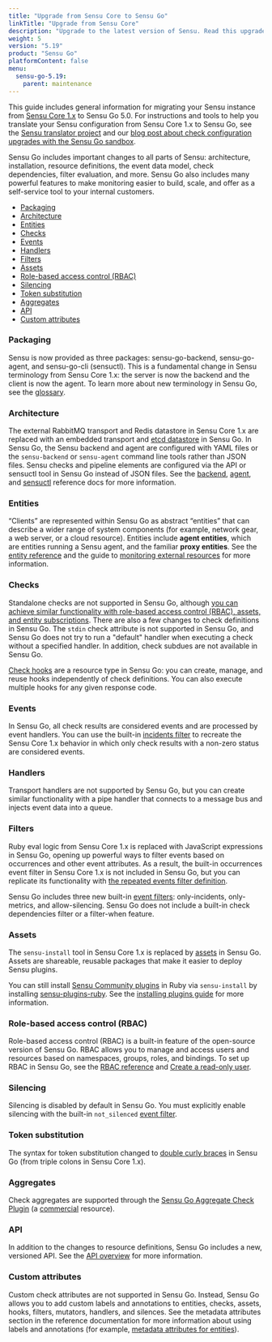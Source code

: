 ```yaml
---
title: "Upgrade from Sensu Core to Sensu Go"
linkTitle: "Upgrade from Sensu Core"
description: "Upgrade to the latest version of Sensu. Read this upgrade guide to learn about the latest features and bug fixes in Sensu Go and upgrade to Sensu Go from Sensu Core 1.x."
weight: 5
version: "5.19"
product: "Sensu Go"
platformContent: false
menu:
  sensu-go-5.19:
    parent: maintenance
---
```


This guide includes general information for migrating your Sensu instance from [Sensu Core 1.x][19] to Sensu Go 5.0.
For instructions and tools to help you translate your Sensu configuration from Sensu Core 1.x to Sensu Go, see the [Sensu translator project][18] and our [blog post about check configuration upgrades with the Sensu Go sandbox][25].

Sensu Go includes important changes to all parts of Sensu: architecture, installation, resource definitions, the event data model, check dependencies, filter evaluation, and more.
Sensu Go also includes many powerful features to make monitoring easier to build, scale, and offer as a self-service tool to your internal customers.

- [Packaging](#packaging)
- [Architecture](#architecture)
- [Entities](#entities)
- [Checks](#checks)
- [Events](#events)
- [Handlers](#handlers)
- [Filters](#filters)
- [Assets](#assets)
- [Role-based access control (RBAC)](#role-based-access-control-rbac)
- [Silencing](#silencing)
- [Token substitution](#token-substitution)
- [Aggregates](#aggregates)
- [API](#api)
- [Custom attributes](#custom-attributes)

### Packaging
Sensu is now provided as three packages: sensu-go-backend, sensu-go-agent, and sensu-go-cli (sensuctl).
This is a fundamental change in Sensu terminology from Sensu Core 1.x: the server is now the backend and the client is now the agent.
To learn more about new terminology in Sensu Go, see the [glossary][1].

### Architecture
The external RabbitMQ transport and Redis datastore in Sensu Core 1.x are replaced with an embedded transport and [etcd datastore][2] in Sensu Go.
In Sensu Go, the Sensu backend and agent are configured with YAML files or the `sensu-backend` or `sensu-agent` command line tools rather than JSON files.
Sensu checks and pipeline elements are configured via the API or sensuctl tool in Sensu Go instead of JSON files.
See the [backend][3], [agent][4], and [sensuctl][5] reference docs for more information. 

### Entities
“Clients” are represented within Sensu Go as abstract “entities” that can describe a wider range of system components (for example, network gear, a web server, or a cloud resource).
Entities include **agent entities**, which are entities running a Sensu agent, and the familiar **proxy entities**.
See the [entity reference][6] and the guide to [monitoring external resources][7] for more information.

### Checks
Standalone checks are not supported in Sensu Go, although [you can achieve similar functionality with role-based access control (RBAC), assets, and entity subscriptions][26].
There are also a few changes to check definitions in Sensu Go.
The `stdin` check attribute is not supported in Sensu Go, and Sensu Go does not try to run a "default" handler when executing a check without a specified handler.
In addition, check subdues are not available in Sensu Go.

[Check hooks][8] are a resource type in Sensu Go: you can create, manage, and reuse hooks independently of check definitions.
You can also execute multiple hooks for any given response code.

### Events
In Sensu Go, all check results are considered events and are processed by event handlers.
You can use the built-in [incidents filter][9] to recreate the Sensu Core 1.x behavior in which only check results with a non-zero status are considered events.

### Handlers
Transport handlers are not supported by Sensu Go, but you can create similar functionality with a pipe handler that connects to a message bus and injects event data into a queue.

### Filters
Ruby eval logic from Sensu Core 1.x is replaced with JavaScript expressions in Sensu Go, opening up powerful ways to filter events based on occurrences and other event attributes.
As a result, the built-in occurrences event filter in Sensu Core 1.x is not included in Sensu Go, but you can replicate its functionality with [the repeated events filter definition][10].

Sensu Go includes three new built-in [event filters][9]: only-incidents, only-metrics, and allow-silencing.
Sensu Go does not include a built-in check dependencies filter or a filter-when feature.

### Assets
The `sensu-install` tool in Sensu Core 1.x is replaced by [assets][12] in Sensu Go.
Assets are shareable, reusable packages that make it easier to deploy Sensu plugins.

You can still install [Sensu Community plugins][21] in Ruby via `sensu-install` by installing [sensu-plugins-ruby][20].
See the [installing plugins guide][22] for more information.

### Role-based access control (RBAC)
Role-based access control (RBAC) is a built-in feature of the open-source version of Sensu Go.
RBAC allows you to manage and access users and resources based on namespaces, groups, roles, and bindings.
To set up RBAC in Sensu Go, see the [RBAC reference][13] and [Create a read-only user][14].

### Silencing
Silencing is disabled by default in Sensu Go.
You must explicitly enable silencing with the built-in `not_silenced` [event filter][9].

### Token substitution
The syntax for token substitution changed to [double curly braces][16] in Sensu Go (from triple colons in Sensu Core 1.x).

### Aggregates
Check aggregates are supported through the [Sensu Go Aggregate Check Plugin][28] (a [commercial][27] resource).

### API
In addition to the changes to resource definitions, Sensu Go includes a new, versioned API. See the [API overview][17] for more information.

### Custom attributes
Custom check attributes are not supported in Sensu Go.
Instead, Sensu Go allows you to add custom labels and annotations to entities, checks, assets, hooks, filters, mutators, handlers, and silences.
See the metadata attributes section in the reference documentation for more information about using labels and annotations (for example, [metadata attributes for entities][24]).

[1]: ../../getting-started/glossary/
[2]: https://github.com/etcd-io/etcd/tree/master/Documentation/
[3]: ../../reference/backend/
[4]: ../../reference/agent/
[5]: ../../sensuctl/reference/
[6]: ../../reference/entities/
[7]: ../../guides/monitor-external-resources/
[8]: ../../reference/hooks/
[9]: ../../reference/filters
[10]: ../../reference/filters/#handle-repeated-events
[12]: ../../reference/assets/
[13]: ../../reference/rbac/
[14]: ../../guides/create-read-only-user/
[16]: ../../reference/tokens
[17]: ../../api/overview//
[18]: https://github.com/sensu/sensu-translator/
[19]: /sensu-core/1.6/
[20]: https://packagecloud.io/sensu/community/
[21]: https://github.com/sensu-plugins/
[22]: ../plugins/
[23]: ../../installation/install-sensu/
[24]: ../../reference/entities#metadata-attributes
[25]: https://blog.sensu.io/check-configuration-upgrades-with-the-sensu-go-sandbox/
[26]: https://blog.sensu.io/self-service-monitoring-checks-in-sensu-go/
[27]: ../../getting-started/enterprise/
[28]: https://bonsai.sensu.io/assets/sensu/sensu-aggregate-check/
[29]: ../../reference/backend#operation
[30]: /images/web-ui-entity-warning.png
[31]: https://sensu.io/contact?subject=contact-sales/
[32]: https://blog.sensu.io/one-year-of-sensu-go
